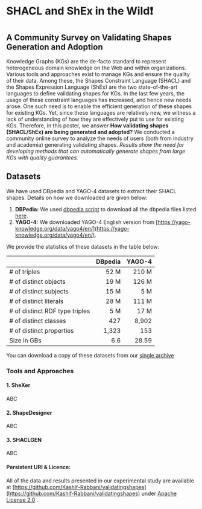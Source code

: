 # SHACL and ShEx in the Wild❗

## A Community Survey on Validating Shapes Generation and Adoption

Knowledge Graphs (KGs) are the de-facto standard to represent heterogeneous domain knowledge on the Web and within organizations. 
Various tools and approaches exist to manage KGs and ensure the quality of their data.
Among these, the Shapes Constraint Language (SHACL) and the Shapes Expression Language (ShEx) are the two state-of-the-art languages to define validating shapes for KGs.
In the last few years, the usage of these constraint languages has increased, and hence new needs arose.
One such need is to enable the efficient generation of these shapes for existing KGs.
Yet, since these languages are relatively new, we witness a lack of understanding of how they are effectively put to use for existing KGs. 
Therefore, in this poster, we answer **How validating shapes (SHACL/ShEx) are being generated and adopted?**
We conducted a community online survey to analyze the needs of users (both from industry and academia) generating validating shapes.
_Results show the need for developing methods that can automatically generate shapes from large KGs with quality guarantees._


## Datasets
We have used DBpedia and YAGO-4 datasets to extract their SHACL shapes. Details on how we downloaded are given below:

1. **DBPedia:** We used  [dbpedia script](https://github.com/Kashif-Rabbani/validatingshapes/blob/main/dbpedia/download-dbpedia.sh) to download all the dbpedia files listed [here](https://github.com/Kashif-Rabbani/validatingshapes/blob/main/dbpedia/dbpedia-files.txt).
2. **YAGO-4:** We downloaded YAGO-4 English version from [https://yago-knowledge.org/data/yago4/en/](https://yago-knowledge.org/data/yago4/en/).

We provide the statistics of these datasets in the table below:

|                                	| DBpedia 	| YAGO-4 	|
|--------------------------------	|--------:	|-------:	|
| # of triples                   	|    52 M 	|  210 M 	|
| # of distinct objects          	|    19 M 	|  126 M 	|
| # of distinct subjects         	|    15 M 	|    5 M 	|
| # of distinct literals         	|    28 M 	|  111 M 	|
| # of distinct RDF type triples 	|     5 M 	|   17 M 	|
| # of distinct classes          	|     427 	|  8,902 	|
| # of distinct properties       	|   1,323 	|    153 	|
| Size in GBs                    	|     6.6 	|  28.59 	|

You can download a copy of these datasets from our [single archive](http://130.226.98.152/www_datasets/)

### Tools and Approaches

#### 1. SheXer
ABC

#### 2. ShapeDesigner
ABC

#### 3. SHACLGEN
ABC


#### Persistent URI & Licence:
All of the data and results presented in our experimental study are available at
[https://github.com/Kashif-Rabbani/validatingshapes](https://github.com/Kashif-Rabbani/validatingshapes) under [Apache License 2.0](https://github.com/Kashif-Rabbani/validatingshapes/blob/main/LICENSE) .



